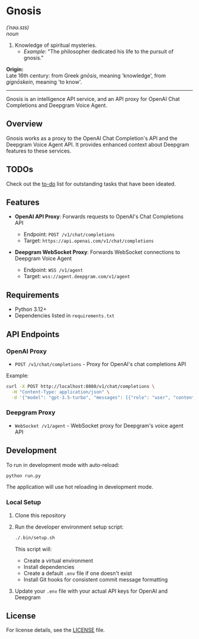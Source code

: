 # Gnosis

_(ˈnəʊ.sɪs)_  
_noun_

1. Knowledge of spiritual mysteries.
   - _Example:_ "The philosopher dedicated his life to the pursuit of gnosis."

**Origin:**  
Late 16th century: from Greek _gnōsis_, meaning 'knowledge', from _gignōskein_, meaning 'to know'.

---

Gnosis is an intelligence API service, and an API proxy for OpenAI Chat Completions and Deepgram Voice Agent.

## Overview

Gnosis works as a proxy to the OpenAI Chat Completion's API and the Deepgram Voice Agent API. It provides enhanced context about Deepgram features to these services.

## TODOs

Check out the [to-do](TODO.md) list for outstanding tasks that have been ideated.

## Features

- **OpenAI API Proxy**: Forwards requests to OpenAI's Chat Completions API
  - Endpoint: `POST /v1/chat/completions`
  - Target: `https://api.openai.com/v1/chat/completions`

- **Deepgram WebSocket Proxy**: Forwards WebSocket connections to Deepgram Voice Agent
  - Endpoint: `WSS /v1/agent`
  - Target: `wss://agent.deepgram.com/v1/agent`

## Requirements

- Python 3.12+
- Dependencies listed in `requirements.txt`

## API Endpoints

### OpenAI Proxy

- `POST /v1/chat/completions` - Proxy for OpenAI's chat completions API

Example:

```bash
curl -X POST http://localhost:8080/v1/chat/completions \
  -H "Content-Type: application/json" \
  -d '{"model": "gpt-3.5-turbo", "messages": [{"role": "user", "content": "How can I transcribe a file with Deepgram?"}]}'
```

### Deepgram Proxy

- `WebSocket /v1/agent` - WebSocket proxy for Deepgram's voice agent API

## Development

To run in development mode with auto-reload:

```bash
python run.py
```

The application will use hot reloading in development mode.

### Local Setup

1. Clone this repository

2. Run the developer environment setup script:

   ```bash
   ./.bin/setup.sh
   ```

   This script will:
   - Create a virtual environment
   - Install dependencies
   - Create a default `.env` file if one doesn't exist
   - Install Git hooks for consistent commit message formatting

3. Update your `.env` file with your actual API keys for OpenAI and Deepgram

## License

For license details, see the [LICENSE](LICENSE) file.
